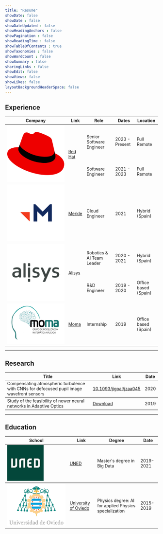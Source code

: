 ```yaml
---
title: "Resume"
showDate: false
showDate : false
showDateUpdated : false
showHeadingAnchors : false
showPagination : false
showReadingTime : false
showTableOfContents : true
showTaxonomies : false 
showWordCount : false
showSummary : false
sharingLinks : false
showEdit: false
showViews: false
showLikes: false
layoutBackgroundHeaderSpace: false
---
```


## Experience

<table>
    <thead>
        <tr>
            <th>Company</th>
            <th>Link</th>
            <th>Role</th>
            <th>Dates</th>
            <th>Location</th>
        </tr>
    </thead>
    <tbody>
        <tr>
            <td rowspan=3><img class="customEntitityLogo" src="redhat-icon.svg"/></td>
            <td rowspan=3><a href="https://www.redhat.com/" target="_blank">Red Hat</a></td>
        </tr>
        <tr>
            <td>Senior Software Engineer</td>
            <td>2023 - Present</td>
            <td>Full Remote</td>
        </tr>
         <tr>
            <td>Software Engineer</td>
            <td>2021 - 2023</td>
            <td>Full Remote</td>
        </tr>
        <tr>
            <td><img class="customEntitityLogo" src="merkle-icon.png"/></td>
            <td><a href="https://www.merkle.com/" target="_blank">Merkle</a></td>
            <td>Cloud Engineer</td>
            <td>2021</td>
            <td>Hybrid </br>(Spain)</td>
        </tr>
        <tr>
            <td rowspan=3><img class="customEntitityLogo" src="alisys-icon.png"/></td>
            <td rowspan=3><a href="https://www.alisys.net/" target="_blank">Alisys</a></td>
        </tr>
        <tr>
            <td>Robotics & AI Team Leader</td>
            <td>2020 - 2021</td>
            <td>Hybrid </br>(Spain)</td>
        </tr>
         <tr>
            <td>R&D Engineer</td>
            <td>2019 - 2020</td>
            <td>Office based</br>(Spain)</td>
        </tr>
        <tr>
            <td><img class="customEntitityLogo" src="moma-icon.jpg"/></td>
            <td><a href="https://moma.grupos.uniovi.es" target="_blank">Moma</a></td>
            <td>Internship</td>
            <td>2019</td>
            <td>Office based</br>(Spain)</td>
        </tr>
    </tbody>
</table>

---

## Research

<table>
    <thead>
        <tr>
            <th>Title</th>
            <th>Link</th>
            <th>Date</th>
        </tr>
    </thead>
    <tbody>
        <tr>
            <td>Compensating atmospheric turbulence with CNNs for defocused pupil image wavefront sensors</td>
            <td><a href="https://doi.org/10.1093/jigpal/jzaa045" target="_blank">10.1093/jigpal/jzaa045</a></td>
            <td>2020</td>
    </tbody>
    <tbody>
        <tr>
            <td>Study of the feasibility of newer neural networks in Adaptive Optics</td>
            <td><a href="https://www.google.com/url?sa=t&rct=j&q=&esrc=s&source=web&cd=&ved=2ahUKEwjdtsKOorSCAxV3EFkFHRwFBhMQFnoECBgQAQ&url=https%3A%2F%2Fciencias.uniovi.es%2Fc%2Fdocument_library%2Fget_file%3Fuuid%3Dae662ecb-3fd0-4705-9338-fd8bc0f31a3e%26groupId%3D895010&usg=AOvVaw2Fgo1a1QjAUrhkXuwgLm-R&opi=89978449" target="_blank">Download</a></td>
            <td>2019</td>
    </tbody>
</table>

---

## Education

<table>
    <thead>
        <tr>
            <th>School</th>
            <th>Link</th>
            <th>Degree</th>
            <th>Date</th>
        </tr>
    </thead>
    <tbody>
        <tr>
            <td><img class="customEntitityLogo" src="uned-icon.png"/></td>
            <td><a href="https://www.uned.es/" target="_blank">UNED</a></td>
            <td>Master's degree in Big Data</td>
            <td>2019-2021</td>
    </tbody>
    <tbody>
        <tr>
            <td><img class="customEntitityLogo" src="uniovi-icon.jpg"/></td>
            <td><a href="https://www.uniovi.es" target="_blank">University of Oviedo</a></td>
            <td>Physics degree: AI for applied Physics specialization</td>
            <td>2015-2019</td>
    </tbody>
</table>